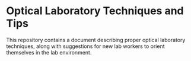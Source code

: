 # Optical Laboratory Techniques and Tips
This repository contains a document describing proper optical laboratory techniques, along with suggestions for new lab workers to orient themselves in the lab environment.

